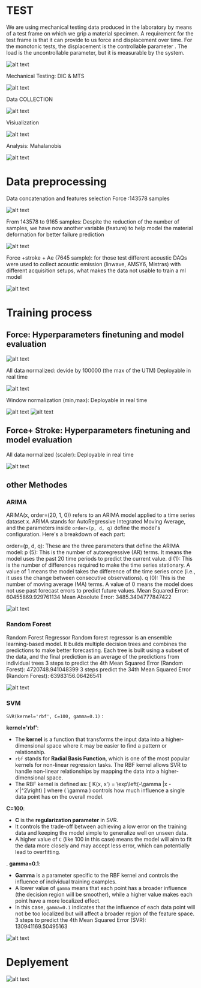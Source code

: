 # TEST

We are using mechanical testing data produced in the laboratory by means of a test frame on which we grip a material specimen. A requirement for the test frame is that it can provide to us force and displacement over time. For the monotonic tests, the displacement is the controllable parameter . The load is the uncontrollable parameter, but it is measurable by the system.

![alt text](image.png)

Mechanical Testing: DIC & MTS

![alt text](image-1.png)

Data COLLECTION

![alt text](image-2.png)

Visiualization

![alt text](image-3.png)

Analysis: Mahalanobis

![alt text](image-4.png)

# Data preprocessing

Data concatenation and features selection
Force :143578  samples

![alt text](image-5.png)

From 143578  to 9165 samples:
Despite the reduction of the number of samples, we have now another variable (feature) to help model the material deformation for better failure prediction

![alt text](image-6.png)

Force +stroke + Ae (7645 sample): for those test different acoustic DAQs were used to collect acoustic emission (linwave, AMSY6, Mistras) with different acquisition setups, what makes the data not usable to train a ml model 

![alt text](image-7.png)

# Training process
## Force: Hyperparameters finetuning and model evaluation
![alt text](image-8.png)

All data  normalized: devide by 100000 (the max of the UTM)
Deployable in real time

![alt text](image-9.png)

Window normalization (min,max): Deployable in real time

![alt text](image-10.png)
![alt text](image-11.png)

## Force+ Stroke: Hyperparameters finetuning and model evaluation
All data normalized (scaler): Deployable in real time

![alt text](image-12.png)

## other Methodes
### ARIMA
ARIMA(x, order=(20, 1, 0)) refers to an ARIMA model applied to a time series dataset x. ARIMA stands for AutoRegressive Integrated Moving Average, and the parameters inside `order=(p, d, q)` define the model's configuration. Here's a breakdown of each part:

  order=(p, d, q): These are the three parameters that define the ARIMA model:
 p (5): This is the number of autoregressive (AR) terms. It means the model uses the past 20 time periods to predict the current value.
 d (1): This is the number of differences required to make the time series stationary. A value of 1 means the model takes the difference of the time series once (i.e., it uses the change between consecutive observations).
q (0): This is the number of moving average (MA) terms. A value of 0 means the model does not use past forecast errors to predict future values.
Mean Squared Error: 60455869.929761134 
Mean Absolute Error: 3485.3404777847422

![alt text](image-13.png)

### Random Forest
Random Forest Regressor
Random forest regressor is an ensemble learning-based model. It builds multiple decision trees and combines the predictions to make better forecasting. Each tree is built using a subset of the data, and the final prediction is an average of the predictions from individual trees
3 steps to predict the 4th
Mean Squared Error (Random Forest): 4720748.941048399
3 steps predict the 34th
Mean Squared Error (Random Forest): 63983156.06426541

![alt text](image-14.png)

### SVM
`SVR(kernel='rbf', C=100, gamma=0.1)` :

**kernel='rbf'**:
   - The **kernel** is a function that transforms the input data into a higher-dimensional space where it may be easier to find a pattern or relationship.
   - `rbf` stands for **Radial Basis Function**, which is one of the most popular kernels for non-linear regression tasks. The RBF kernel allows SVR to handle non-linear relationships by mapping the data into a higher-dimensional space.
   - The RBF kernel is defined as:
     \[
     K(x, x') = \exp\left(-\gamma \|x - x'\|^2\right)
     \]
     where \( \gamma \) controls how much influence a single data point has on the overall model.

**C=100**:
   - **C** is the **regularization parameter** in SVR.
   - It controls the trade-off between achieving a low error on the training data and keeping the model simple to generalize well on unseen data.
   - A higher value of `C` (like 100 in this case) means the model will aim to fit the data more closely and may accept less error, which can potentially lead to overfitting.

. **gamma=0.1**:
   - **Gamma** is a parameter specific to the RBF kernel and controls the influence of individual training examples.
   - A lower value of `gamma` means that each point has a broader influence (the decision region will be smoother), while a higher value makes each point have a more localized effect.
   - In this case, `gamma=0.1` indicates that the influence of each data point will not be too localized but will affect a broader region of the feature space.
3 steps to predict the 4th
Mean Squared Error (SVR): 130941169.50495163

![alt text](image-15.png)

# Deplyement

![alt text](image-16.png)
